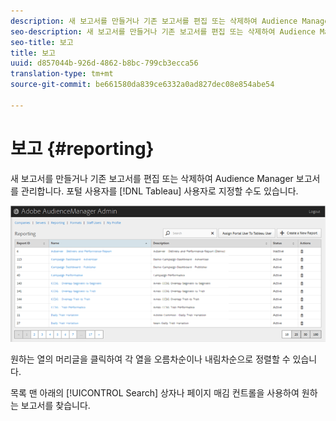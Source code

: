 ```yaml
---
description: 새 보고서를 만들거나 기존 보고서를 편집 또는 삭제하여 Audience Manager 보고서를 관리합니다. 포털 사용자를 타블로 사용자로 지정할 수도 있습니다.
seo-description: 새 보고서를 만들거나 기존 보고서를 편집 또는 삭제하여 Audience Manager 보고서를 관리합니다. 포털 사용자를 타블로 사용자로 지정할 수도 있습니다.
seo-title: 보고
title: 보고
uuid: d857044b-926d-4862-b8bc-799cb3ecca56
translation-type: tm+mt
source-git-commit: be661580da839ce6332a0ad827dec08e854abe54

---
```



# 보고 {#reporting}

새 보고서를 만들거나 기존 보고서를 편집 또는 삭제하여 Audience Manager 보고서를 관리합니다. 포털 사용자를 [!DNL Tableau] 사용자로 지정할 수도 있습니다.

<!-- c_reporting.xml -->

![](assets/reporting.png)

원하는 열의 머리글을 클릭하여 각 열을 오름차순이나 내림차순으로 정렬할 수 있습니다.

목록 맨 아래의 [!UICONTROL Search] 상자나 페이지 매김 컨트롤을 사용하여 원하는 보고서를 찾습니다.
